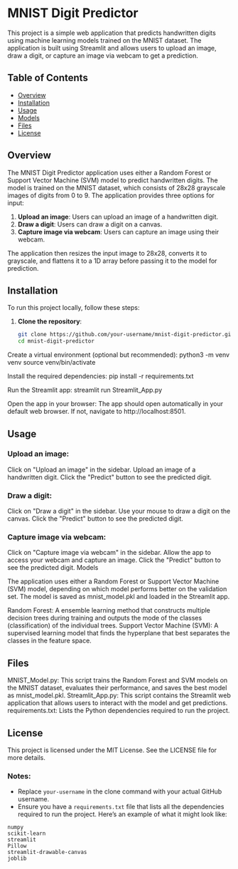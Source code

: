 

# MNIST Digit Predictor

This project is a simple web application that predicts handwritten digits using machine learning models trained on the MNIST dataset. The application is built using Streamlit and allows users to upload an image, draw a digit, or capture an image via webcam to get a prediction.

## Table of Contents
- [Overview](#overview)
- [Installation](#installation)
- [Usage](#usage)
- [Models](#models)
- [Files](#files)
- [License](#license)

## Overview

The MNIST Digit Predictor application uses either a Random Forest or Support Vector Machine (SVM) model to predict handwritten digits. The model is trained on the MNIST dataset, which consists of 28x28 grayscale images of digits from 0 to 9. The application provides three options for input:
1. **Upload an image**: Users can upload an image of a handwritten digit.
2. **Draw a digit**: Users can draw a digit on a canvas.
3. **Capture image via webcam**: Users can capture an image using their webcam.

The application then resizes the input image to 28x28, converts it to grayscale, and flattens it to a 1D array before passing it to the model for prediction.

## Installation

To run this project locally, follow these steps:

1. **Clone the repository**:
   ```bash
   git clone https://github.com/your-username/mnist-digit-predictor.git
   cd mnist-digit-predictor


Create a virtual environment (optional but recommended):
python3 -m venv venv
source venv/bin/activate

Install the required dependencies:
pip install -r requirements.txt

Run the Streamlit app:
streamlit run Streamlit_App.py

Open the app in your browser:
The app should open automatically in your default web browser. If not, navigate to http://localhost:8501.

## Usage

### Upload an image:
Click on "Upload an image" in the sidebar.
Upload an image of a handwritten digit.
Click the "Predict" button to see the predicted digit.
### Draw a digit:
Click on "Draw a digit" in the sidebar.
Use your mouse to draw a digit on the canvas.
Click the "Predict" button to see the predicted digit.
### Capture image via webcam:
Click on "Capture image via webcam" in the sidebar.
Allow the app to access your webcam and capture an image.
Click the "Predict" button to see the predicted digit.
Models

The application uses either a Random Forest or Support Vector Machine (SVM) model, depending on which model performs better on the validation set. The model is saved as mnist_model.pkl and loaded in the Streamlit app.

Random Forest: A ensemble learning method that constructs multiple decision trees during training and outputs the mode of the classes (classification) of the individual trees.
Support Vector Machine (SVM): A supervised learning model that finds the hyperplane that best separates the classes in the feature space.
## Files

MNIST_Model.py: This script trains the Random Forest and SVM models on the MNIST dataset, evaluates their performance, and saves the best model as mnist_model.pkl.
Streamlit_App.py: This script contains the Streamlit web application that allows users to interact with the model and get predictions.
requirements.txt: Lists the Python dependencies required to run the project.
## License

This project is licensed under the MIT License. See the LICENSE file for more details.

### Notes:
- Replace `your-username` in the clone command with your actual GitHub username.
- Ensure you have a `requirements.txt` file that lists all the dependencies required to run the project. Here’s an example of what it might look like:

```plaintext
numpy
scikit-learn
streamlit
Pillow
streamlit-drawable-canvas
joblib
